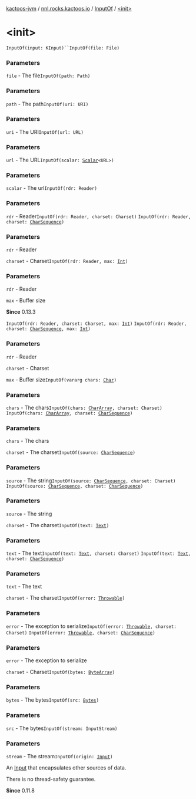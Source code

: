 [kactoos-jvm](../../index.md) / [nnl.rocks.kactoos.io](../index.md) / [InputOf](index.md) / [&lt;init&gt;](.)

# &lt;init&gt;

`InputOf(input: KInput)``InputOf(file: File)`

### Parameters

`file` - The file`InputOf(path: Path)`

### Parameters

`path` - The path`InputOf(uri: URI)`

### Parameters

`uri` - The URI`InputOf(url: URL)`

### Parameters

`url` - The URL`InputOf(scalar: `[`Scalar`](../../nnl.rocks.kactoos/-scalar/index.md)`<URL>)`

### Parameters

`scalar` - The url`InputOf(rdr: Reader)`

### Parameters

`rdr` - Reader`InputOf(rdr: Reader, charset: Charset)`
`InputOf(rdr: Reader, charset: `[`CharSequence`](https://kotlinlang.org/api/latest/jvm/stdlib/kotlin/-char-sequence/index.html)`)`

### Parameters

`rdr` - Reader

`charset` - Charset`InputOf(rdr: Reader, max: `[`Int`](https://kotlinlang.org/api/latest/jvm/stdlib/kotlin/-int/index.html)`)`

### Parameters

`rdr` - Reader

`max` - Buffer size

**Since**
0.13.3

`InputOf(rdr: Reader, charset: Charset, max: `[`Int`](https://kotlinlang.org/api/latest/jvm/stdlib/kotlin/-int/index.html)`)`
`InputOf(rdr: Reader, charset: `[`CharSequence`](https://kotlinlang.org/api/latest/jvm/stdlib/kotlin/-char-sequence/index.html)`, max: `[`Int`](https://kotlinlang.org/api/latest/jvm/stdlib/kotlin/-int/index.html)`)`

### Parameters

`rdr` - Reader

`charset` - Charset

`max` - Buffer size`InputOf(vararg chars: `[`Char`](https://kotlinlang.org/api/latest/jvm/stdlib/kotlin/-char/index.html)`)`

### Parameters

`chars` - The chars`InputOf(chars: `[`CharArray`](https://kotlinlang.org/api/latest/jvm/stdlib/kotlin/-char-array/index.html)`, charset: Charset)`
`InputOf(chars: `[`CharArray`](https://kotlinlang.org/api/latest/jvm/stdlib/kotlin/-char-array/index.html)`, charset: `[`CharSequence`](https://kotlinlang.org/api/latest/jvm/stdlib/kotlin/-char-sequence/index.html)`)`

### Parameters

`chars` - The chars

`charset` - The charset`InputOf(source: `[`CharSequence`](https://kotlinlang.org/api/latest/jvm/stdlib/kotlin/-char-sequence/index.html)`)`

### Parameters

`source` - The string`InputOf(source: `[`CharSequence`](https://kotlinlang.org/api/latest/jvm/stdlib/kotlin/-char-sequence/index.html)`, charset: Charset)`
`InputOf(source: `[`CharSequence`](https://kotlinlang.org/api/latest/jvm/stdlib/kotlin/-char-sequence/index.html)`, charset: `[`CharSequence`](https://kotlinlang.org/api/latest/jvm/stdlib/kotlin/-char-sequence/index.html)`)`

### Parameters

`source` - The string

`charset` - The charset`InputOf(text: `[`Text`](../../nnl.rocks.kactoos/-text/index.md)`)`

### Parameters

`text` - The text`InputOf(text: `[`Text`](../../nnl.rocks.kactoos/-text/index.md)`, charset: Charset)`
`InputOf(text: `[`Text`](../../nnl.rocks.kactoos/-text/index.md)`, charset: `[`CharSequence`](https://kotlinlang.org/api/latest/jvm/stdlib/kotlin/-char-sequence/index.html)`)`

### Parameters

`text` - The text

`charset` - The charset`InputOf(error: `[`Throwable`](https://kotlinlang.org/api/latest/jvm/stdlib/kotlin/-throwable/index.html)`)`

### Parameters

`error` - The exception to serialize`InputOf(error: `[`Throwable`](https://kotlinlang.org/api/latest/jvm/stdlib/kotlin/-throwable/index.html)`, charset: Charset)`
`InputOf(error: `[`Throwable`](https://kotlinlang.org/api/latest/jvm/stdlib/kotlin/-throwable/index.html)`, charset: `[`CharSequence`](https://kotlinlang.org/api/latest/jvm/stdlib/kotlin/-char-sequence/index.html)`)`

### Parameters

`error` - The exception to serialize

`charset` - Charset`InputOf(bytes: `[`ByteArray`](https://kotlinlang.org/api/latest/jvm/stdlib/kotlin/-byte-array/index.html)`)`

### Parameters

`bytes` - The bytes`InputOf(src: `[`Bytes`](../../nnl.rocks.kactoos/-bytes/index.md)`)`

### Parameters

`src` - The bytes`InputOf(stream: InputStream)`

### Parameters

`stream` - The stream`InputOf(origin: `[`Input`](../../nnl.rocks.kactoos/-input/index.md)`)`

An [Input](../../nnl.rocks.kactoos/-input/index.md) that encapsulates other sources of data.

There is no thread-safety guarantee.

**Since**
0.11.8

